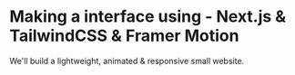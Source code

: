 #  Making a interface using - Next.js & TailwindCSS & Framer Motion

We'll build a lightweight, animated & responsive small website.
